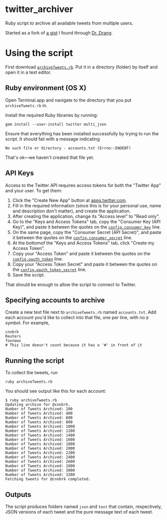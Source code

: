 twitter_archiver
================

Ruby script to archive all available tweets from multiple users.

Started as a fork of [a gist](https://gist.github.com/3063070) I found through [Dr. Drang](http://www.leancrew.com/all-this/2012/07/archiving-tweets-without-ifttt/#comment-22641).

# Using the script

First download [`archiveTweets.rb`](https://raw.githubusercontent.com/rainersigwald/twitter_archiver/master/archiveTweets.rb). Put it in a directory (folder) by itself and open it in a text editor.

## Ruby environment (OS X)

Open Terminal.app and navigate to the directory that you put `archiveTweets.rb` in.

Install the required Ruby libraries by running:

```
gem install --user-install twitter multi_json
```

Ensure that everything has been installed successfully by trying to run the script. It should fail with a message indicating

```
No such file or directory - accounts.txt (Errno::ENOENT)
```

That's ok—we haven't created that file yet.

## API Keys

Access to the Twitter API requires access tokens for both the "Twitter App" and your user. To get them:

1. Click the "Create New App" button at [apps.twitter.com](https://apps.twitter.com).
2. Fill in the required information (since this is for your personal use, name and description don't matter), and create the application.
3. After creating the application, change its "Access level" to "Read only".
4. Go to the "Keys and Access Tokens" tab, copy the "Consumer Key (API Key)", and paste it between the quotes on the [`config.consumer_key`](https://github.com/rainersigwald/twitter_archiver/blob/90d9a6f7dcfb5a1f5430429afbf28c57e358516e/archiveTweets.rb#L40) line.
5. On the same page, copy the "Consumer Secret (API Secret)", and paste it between the quotes on the [`config.consumer_secret`](https://github.com/rainersigwald/twitter_archiver/blob/90d9a6f7dcfb5a1f5430429afbf28c57e358516e/archiveTweets.rb#L41) line.
6. At the bottomof the "Keys and Access Tokens" tab, click "Create my Access Token".
7. Copy your "Access Token" and paste it between the quotes on the [`config.oauth_token`](https://github.com/rainersigwald/twitter_archiver/blob/90d9a6f7dcfb5a1f5430429afbf28c57e358516e/archiveTweets.rb#L42) line.
8. Copy your "Access Token Secret" and paste it between the quotes on the [`config.oauth_token_secret`](https://github.com/rainersigwald/twitter_archiver/blob/90d9a6f7dcfb5a1f5430429afbf28c57e358516e/archiveTweets.rb#L43) line.
9. Save the script.

That should be enough to allow the script to connect to Twitter.

## Specifying accounts to archive

Create a new text file next to `archiveTweets.rb` named `accounts.txt`. Add each account you'd like to collect into that file, one per line, with no `@` symbol. For example,

```
cnnbrk
Reuters
foxnews
# This line doesn't count because it has a '#' in front of it
```

## Running the script

To collect the tweets, run

```
ruby archiveTweets.rb
```

You should see output like this for each account:

```shell-session
$ ruby archiveTweets.rb
Updating archive for @cnnbrk.
Number of Tweets Archived: 200
Number of Tweets Archived: 400
Number of Tweets Archived: 600
Number of Tweets Archived: 800
Number of Tweets Archived: 1000
Number of Tweets Archived: 1200
Number of Tweets Archived: 1400
Number of Tweets Archived: 1600
Number of Tweets Archived: 1800
Number of Tweets Archived: 2000
Number of Tweets Archived: 2200
Number of Tweets Archived: 2400
Number of Tweets Archived: 2600
Number of Tweets Archived: 2800
Number of Tweets Archived: 3000
Number of Tweets Archived: 3200
Fetching tweets for @cnnbrk completed.
```

## Outputs

The script produces folders named `json` and `text` that contain, respectively, JSON versions of each tweet and the pure message text of each tweet.

